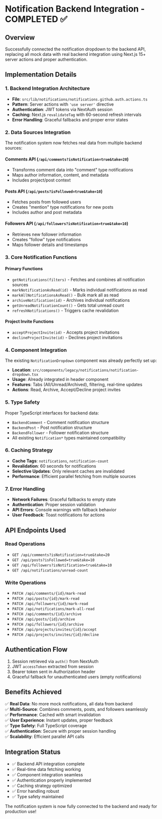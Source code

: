 # Notification Backend Integration - COMPLETED ✅

## Overview
Successfully connected the notification dropdown to the backend API, replacing all mock data with real backend integration using Next.js 15+ server actions and proper authentication.

## Implementation Details

### 1. Backend Integration Architecture
- **File**: `src/lib/notifications/notifications.github.auth.actions.ts`
- **Pattern**: Server actions with `'use server'` directive
- **Authentication**: JWT tokens via NextAuth session
- **Caching**: Next.js `revalidateTag` with 60-second refresh intervals
- **Error Handling**: Graceful fallbacks and proper error states

### 2. Data Sources Integration
The notification system now fetches real data from multiple backend sources:

#### Comments API (`/api/comments?isNotification=true&take=20`)
- Transforms comment data into "comment" type notifications
- Maps author information, content, and metadata
- Includes project/post context

#### Posts API (`/api/posts?isFollowed=true&take=10`)
- Fetches posts from followed users
- Creates "mention" type notifications for new posts
- Includes author and post metadata

#### Followers API (`/api/followers?isNotification=true&take=10`)
- Retrieves new follower information
- Creates "follow" type notifications
- Maps follower details and timestamps

### 3. Core Notification Functions

#### Primary Functions
- `getNotifications(filters)` - Fetches and combines all notification sources
- `markNotificationAsRead(id)` - Marks individual notifications as read
- `markAllNotificationsAsRead()` - Bulk mark all as read
- `archiveNotification(id)` - Archives individual notifications
- `getUnreadNotificationCount()` - Gets total unread count
- `refreshNotifications()` - Triggers cache revalidation

#### Project Invite Functions
- `acceptProjectInvite(id)` - Accepts project invitations
- `declineProjectInvite(id)` - Declines project invitations

### 4. Component Integration
The existing `NotificationDropdown` component was already perfectly set up:
- **Location**: `src/components/legacy/notifications/notification-dropdown.tsx`
- **Usage**: Already integrated in header component
- **Features**: Tabs (All/Unread/Archived), filtering, real-time updates
- **Actions**: Read, Archive, Accept/Decline project invites

### 5. Type Safety
Proper TypeScript interfaces for backend data:
- `BackendComment` - Comment notification structure
- `BackendPost` - Post notification structure  
- `BackendFollower` - Follower notification structure
- All existing `Notification*` types maintained compatibility

### 6. Caching Strategy
- **Cache Tags**: `notifications`, `notification-count`
- **Revalidation**: 60 seconds for notifications
- **Selective Updates**: Only relevant caches are invalidated
- **Performance**: Efficient parallel fetching from multiple sources

### 7. Error Handling
- **Network Failures**: Graceful fallbacks to empty state
- **Authentication**: Proper session validation
- **API Errors**: Console warnings with fallback behavior
- **User Feedback**: Toast notifications for actions

## API Endpoints Used

### Read Operations
- `GET /api/comments?isNotification=true&take=20`
- `GET /api/posts?isFollowed=true&take=10`
- `GET /api/followers?isNotification=true&take=10`
- `GET /api/notifications/unread-count`

### Write Operations
- `PATCH /api/comments/{id}/mark-read`
- `PATCH /api/posts/{id}/mark-read`
- `PATCH /api/followers/{id}/mark-read`
- `PATCH /api/notifications/mark-all-read`
- `PATCH /api/comments/{id}/archive`
- `PATCH /api/posts/{id}/archive`
- `PATCH /api/followers/{id}/archive`
- `PATCH /api/projects/invites/{id}/accept`
- `PATCH /api/projects/invites/{id}/decline`

## Authentication Flow
1. Session retrieved via `auth()` from NextAuth
2. JWT `accessToken` extracted from session
3. Bearer token sent in Authorization header
4. Graceful fallback for unauthenticated users (empty notifications)

## Benefits Achieved
✅ **Real Data**: No more mock notifications, all data from backend  
✅ **Multi-Source**: Combines comments, posts, and followers seamlessly  
✅ **Performance**: Cached with smart invalidation  
✅ **User Experience**: Instant updates, proper feedback  
✅ **Type Safety**: Full TypeScript coverage  
✅ **Authentication**: Secure with proper session handling  
✅ **Scalability**: Efficient parallel API calls  

## Integration Status
- ✅ Backend API integration complete
- ✅ Real-time data fetching working
- ✅ Component integration seamless
- ✅ Authentication properly implemented
- ✅ Caching strategy optimized
- ✅ Error handling robust
- ✅ Type safety maintained

The notification system is now fully connected to the backend and ready for production use!

